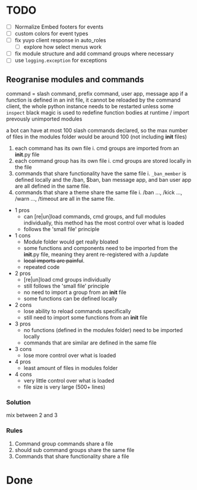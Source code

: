 # TODO

- [ ] Normalize Embed footers for events
- [ ] custom colors for event types
- [ ] fix yuyo client response in auto_roles
  - [ ] explore how select menus work
- [ ] fix module structure and add command groups where necessary
- [ ] use `logging.exception` for exceptions

## Reogranise modules and commands

command = slash command, prefix command, user app, message app
if a function is defined in an init file, it cannot be reloaded by the command client, 
  the whole python instance needs to be restarted unless some `inspect` black magic is used
  to redefine function bodies at runtime / import prevously unimported modules

a bot can have at most 100 slash commands declared, so the max number of files in the modules folder would be around 100 (not including __init__ files)

1. each command has its own file
  i. cmd groups are imported from an __init__.py file
2. each command group has its own file
  i. cmd groups are stored locally in the file
3. commands that share functionality have the same file
  i. ``_ban_member`` is defined locally and the /ban, $ban, ban message app, and ban user app are all defined in the same file.
4. commands that share a theme share the same file
  i. /ban ..., /kick ..., /warn ..., /timeout are all in the same file.

- 1 pros
  - can [re|un]load commands, cmd groups, and full modules individually, this method has the most control over what is loaded
  - follows the 'small file' principle
- 1 cons
  - Module folder would get really bloated 
  - some functions and components need to be imported from the __init__.py file, meaning they arent re-registered with a /update
  - ~~local imports are painful~~. 
  - repeated code
- 2 pros
  - [re|un]load cmd groups individually
  - still follows the 'small file' principle
  - no need to import a group from an __init__ file
  - some functions can be defined locally
- 2 cons
  - lose ability to reload commands specifically
  - still need to import some functions from an __init__ file
- 3 pros
  - no functions (defined in the modules folder) need to be imported locally
  - commands that are similar are defined in the same file
- 3 cons
  - lose more control over what is loaded
- 4 pros 
  - least amount of files in modules folder
- 4 cons
  - very little control over what is loaded
  - file size is very large (500+ lines)

### Solution
mix between 2 and 3
### Rules
1. Command group commands share a file
  1. should sub command groups share the same file
2. Commands that share functionality share a file

# Done
